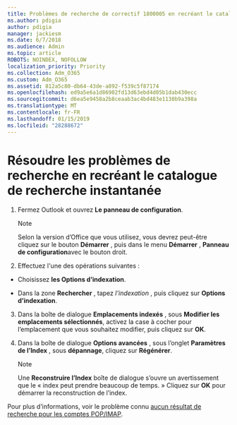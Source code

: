 ```yaml
---
title: Problèmes de recherche de correctif 1800005 en recréant le catalogue de recherche instantanée
ms.author: pdigia
author: pdigia
manager: jackiesm
ms.date: 6/7/2018
ms.audience: Admin
ms.topic: article
ROBOTS: NOINDEX, NOFOLLOW
localization_priority: Priority
ms.collection: Adm_O365
ms.custom: Adm_O365
ms.assetid: 812a5c80-db64-43de-a892-f539c5f87174
ms.openlocfilehash: ed9a5e6a1d86902fd13d63ebd4d05b1dab430ecc
ms.sourcegitcommit: d6ea5e9458a2b8ceaab3ac4bd483e1130b9a398a
ms.translationtype: MT
ms.contentlocale: fr-FR
ms.lasthandoff: 01/15/2019
ms.locfileid: "28288672"
---
```

# <a name="fix-search-issues-by-rebuilding-your-instant-search-catalog"></a>Résoudre les problèmes de recherche en recréant le catalogue de recherche instantanée

1. Fermez Outlook et ouvrez **Le panneau de configuration**.
    
    > [!NOTE]
    > Selon la version d’Office que vous utilisez, vous devrez peut-être cliquez sur le bouton **Démarrer** , puis dans le menu **Démarrer** , **Panneau de configuration**avec le bouton droit. 
  
2. Effectuez l'une des opérations suivantes :
    
  - Choisissez **les Options d’indexation**.
    
  - Dans la zone **Rechercher** , tapez *l’indexation* , puis cliquez sur **Options d’indexation**.
    
3. Dans la boîte de dialogue **Emplacements indexés** , sous **Modifier les emplacements sélectionnés**, activez la case à cocher pour l’emplacement que vous souhaitez modifier, puis cliquez sur **OK**.
    
4. Dans la boîte de dialogue **Options avancées** , sous l’onglet **Paramètres de l’Index** , sous **dépannage**, cliquez sur **Régénérer**.
    
    > [!NOTE]
    > Une **Reconstruire l’Index** boîte de dialogue s’ouvre un avertissement que le « index peut prendre beaucoup de temps. » Cliquez sur **OK** pour démarrer la reconstruction de l’index. 
  
Pour plus d’informations, voir le problème connu [aucun résultat de recherche pour les comptes POP/IMAP](https://support.office.com/article/51c9d2c7-a3db-4358-afdf-50d3a9e57039.aspx).
  


